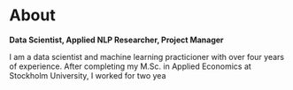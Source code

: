 # About

**Data Scientist, Applied NLP Researcher, Project Manager**

I am a data scientist and machine learning practicioner with over four years of experience. After completing my M.Sc. in Applied Economics at Stockholm University, I worked for two yea